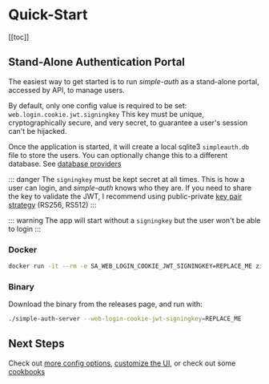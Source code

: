 # Quick-Start

[[toc]]

## Stand-Alone Authentication Portal

The easiest way to get started is to run *simple-auth* as a stand-alone portal, accessed by API, to manage users.

By default, only one config value is required to be set: `web.login.cookie.jwt.signingkey`  This key must be unique, cryptographically secure, and very secret, to guarantee a user's session can't be hijacked.

Once the application is started, it will create a local sqlite3 `simpleauth.db` file to store the users.  You can optionally change this to a different database. See [database providers](../cookbooks/databases)

::: danger
The `signingkey` must be kept secret at all times. This is how a user can login, and
*simple-auth* knows who they are.  If you need to share the key to validate the JWT,
I recommend using public-private [key pair strategy](config.md#signing-key-pair) (RS256, RS512)
:::

::: warning
The app will start without a `signingkey` but the user won't be able to login
:::

### Docker

```sh
docker run -it --rm -e SA_WEB_LOGIN_COOKIE_JWT_SIGNINGKEY=REPLACE_ME zix99/simple-auth
```

### Binary

Download the binary from the releases page, and run with:

```sh
./simple-auth-server --web-login-cookie-jwt-signingkey=REPLACE_ME
```

## Next Steps

Check out [more config options](config), [customize the UI](customization), or check out some [cookbooks](cookbooks/)